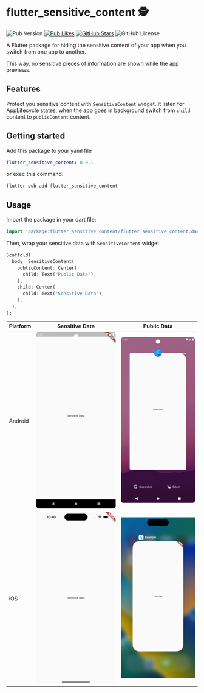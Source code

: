 # flutter_sensitive_content 🕵️
![Pub Version](https://img.shields.io/pub/v/flutter_sensitive_content)
[![Pub Likes](https://img.shields.io/pub/likes/flutter_sensitive_content)](https://pub.dev/packages/flutter_sensitive_content)
[![GitHub Stars](https://img.shields.io/github/stars/CarloDotLog/flutter_sensitive_content?color=green)](https://github.com/CarloDotLog/flutter_sensitive_content)
![GitHub License](https://img.shields.io/github/license/CarloDotLog/flutter_sensitive_content)

A Flutter package for hiding the sensitive content of your app when you switch from one app to another.

This way, no sensitive pieces of information are shown while the app previews.

## Features
Protect you sensitive content with `SensitiveContent` widget. It listen for AppLifecycle states,
when the app goes in background switch from `child` content to `publicContent` content.

## Getting started
Add this package to your yaml file 
```yaml
flutter_sensitive_content: 0.0.1
```
or exec this command:
```bash
flutter pub add flutter_sensitive_content
```

## Usage
Import the package in your dart file:
```dart
import 'package:flutter_sensitive_content/flutter_sensitive_content.dart';
```
Then, wrap your sensitive data with `SensitiveContent` widget
```dart
Scaffold(
  body: SensitiveContent(
    publicContent: Center(
      child: Text("Public Data"),
    ),
    child: Center(
      child: Text("Sensitive Data"),
    ),
  ),
);
```

| Platform | Sensitive Data                                                              | Public Data                                                           |
|----------|-----------------------------------------------------------------------------|-----------------------------------------------------------------------|
| Android  | ![android demo sensitive data](gh-assets/android_demo_sensitive_data_1.jpg) | ![android demo public data](gh-assets/android_demo_public_data_1.jpg) |
| iOS      | ![ios demo sensitive data](gh-assets/ios_demo_sensitive_data_1.jpg)         | ![ios demo publica data](gh-assets/ios_demo_public_data_1.jpg)        |

